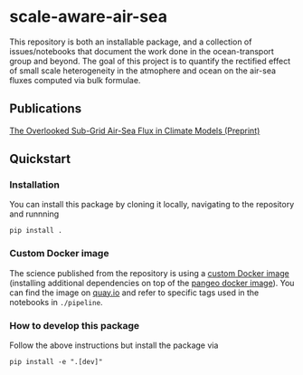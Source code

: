 # scale-aware-air-sea
This repository is both an installable package, and a collection of issues/notebooks that document the work done in the ocean-transport group and beyond.
The goal of this project is to quantify the rectified effect of small scale heterogeneity in the atmophere and ocean on the air-sea fluxes computed via bulk formulae.

## Publications
[The Overlooked Sub-Grid Air-Sea Flux in Climate Models (Preprint)](https://eartharxiv.org/repository/dashboard/7144/)

## Quickstart

### Installation
You can install this package by cloning it locally, navigating to the repository and runnning
```
pip install .
```

### Custom Docker image
The science published from the repository is using a [custom Docker image](/Dockerfile) (installing additional dependencies on top of the [pangeo docker image](https://github.com/pangeo-data/pangeo-docker-images)). 
You can find the image on [quay.io](https://quay.io/repository/jbusecke/scale-aware-air-sea?tab=tags) and refer to specific tags used in the notebooks in `./pipeline`.

### How to develop this package
Follow the above instructions but install the package via
```
pip install -e ".[dev]"
```
